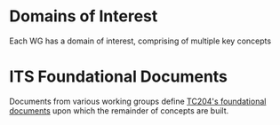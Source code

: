 # Domains of Interest
Each WG has a domain of interest, comprising of multiple key concepts

# ITS Foundational Documents
Documents from various working groups define [TC204's foundational documents](tc204-standards-main-page.md) upon which the remainder of concepts are built.


